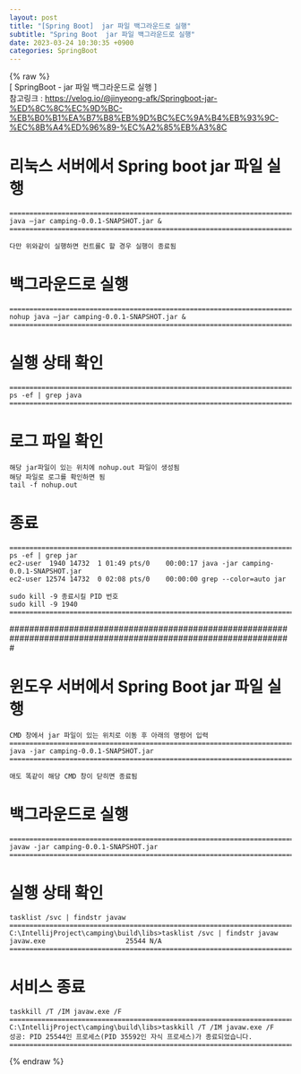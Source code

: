 ```yaml
---  
layout: post  
title: "[Spring Boot]  jar 파일 백그라운드로 실행"  
subtitle: "Spring Boot  jar 파일 백그라운드로 실행"  
date: 2023-03-24 10:30:35 +0900  
categories: SpringBoot  
---  
```

{% raw %}  
[ SpringBoot - jar 파일 백그라운드로 실행 ]  
	참고링크 : https://velog.io/@jinyeong-afk/Springboot-jar-%ED%8C%8C%EC%9D%BC-%EB%B0%B1%EA%B7%B8%EB%9D%BC%EC%9A%B4%EB%93%9C-%EC%8B%A4%ED%96%89-%EC%A2%85%EB%A3%8C  
  
# 리눅스 서버에서 Spring boot jar 파일 실행  
	======================================================================================================  
	java –jar camping-0.0.1-SNAPSHOT.jar &  
	======================================================================================================  
  
	다만 위와같이 실행하면 컨트롤C 할 경우 실행이 종료됨  
  
# 백그라운드로 실행  
	======================================================================================================  
	nohup java –jar camping-0.0.1-SNAPSHOT.jar &  
	======================================================================================================  
  
# 실행 상태 확인  
  
	======================================================================================================  
	ps -ef | grep java  
	======================================================================================================  
  
# 로그 파일 확인  
	해당 jar파일이 있는 위치에 nohup.out 파일이 생성됨  
	해당 파일로 로그를 확인하면 됨  
	tail -f nohup.out  
  
# 종료  
	======================================================================================================  
	ps -ef | grep jar  
	ec2-user  1940 14732  1 01:49 pts/0    00:00:17 java -jar camping-0.0.1-SNAPSHOT.jar  
	ec2-user 12574 14732  0 02:08 pts/0    00:00:00 grep --color=auto jar  
  
	sudo kill -9 종료시킬 PID 번호  
	sudo kill -9 1940  
	======================================================================================================  
  
#################################################################################################################  
  
# 윈도우 서버에서 Spring Boot jar 파일 실행  
	CMD 창에서 jar 파일이 있는 위치로 이동 후 아래의 명령어 입력  
	=================================================================================================================  
	java -jar camping-0.0.1-SNAPSHOT.jar  
	=================================================================================================================  
  
	애도 똑같이 해당 CMD 창이 닫히면 종료됨  
  
# 백그라운드로 실행  
  
	=================================================================================================================  
	javaw -jar camping-0.0.1-SNAPSHOT.jar  
	=================================================================================================================  
  
# 실행 상태 확인  
  
	tasklist /svc | findstr javaw  
	=================================================================================================================  
	C:\IntellijProject\camping\build\libs>tasklist /svc | findstr javaw  
	javaw.exe                    25544 N/A  
	=================================================================================================================  
  
# 서비스 종료  
  
	taskkill /T /IM javaw.exe /F  
	=================================================================================================================  
	C:\IntellijProject\camping\build\libs>taskkill /T /IM javaw.exe /F  
	성공: PID 25544인 프로세스(PID 35592인 자식 프로세스)가 종료되었습니다.  
	=================================================================================================================  
{% endraw %}